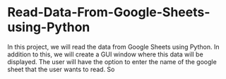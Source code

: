 # Read-Data-From-Google-Sheets-using-Python
In this project, we will read the data from Google Sheets using Python. In addition to this, we will create a GUI window where this data will be displayed.  The user will have the option to enter the name of the google sheet that the user wants to read. So 
